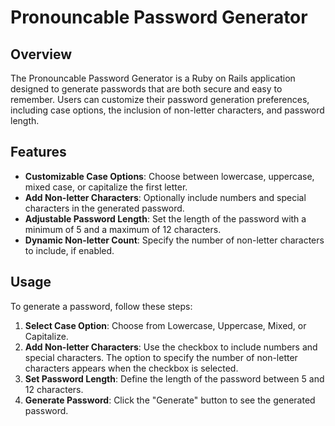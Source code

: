# Pronouncable Password Generator

## Overview

The Pronouncable Password Generator is a Ruby on Rails application designed to generate passwords that are both secure and easy to remember. Users can customize their password generation preferences, including case options, the inclusion of non-letter characters, and password length. 

## Features

- **Customizable Case Options**: Choose between lowercase, uppercase, mixed case, or capitalize the first letter.
- **Add Non-letter Characters**: Optionally include numbers and special characters in the generated password.
- **Adjustable Password Length**: Set the length of the password with a minimum of 5 and a maximum of 12 characters.
- **Dynamic Non-letter Count**: Specify the number of non-letter characters to include, if enabled.

## Usage

To generate a password, follow these steps:

1. **Select Case Option**: Choose from Lowercase, Uppercase, Mixed, or Capitalize.
2. **Add Non-letter Characters**: Use the checkbox to include numbers and special characters. The option to specify the number of non-letter characters appears when the checkbox is selected.
3. **Set Password Length**: Define the length of the password between 5 and 12 characters.
4. **Generate Password**: Click the "Generate" button to see the generated password.